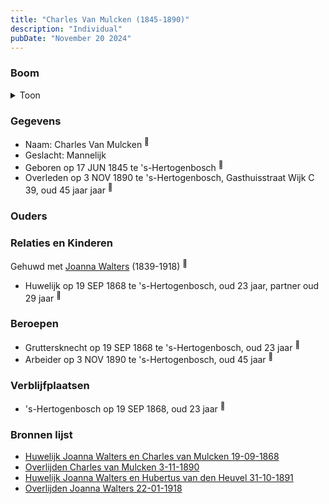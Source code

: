 ```yaml
---
title: "Charles Van Mulcken (1845-1890)"
description: "Individual"
pubDate: "November 20 2024"
---
```


### Boom
<details><summary>Toon</summary>

![test](https://www.plantuml.com/plantuml/svg/dPBVQy8m4CVVyrSSyy4deRN-feXJMZPXJjZc7YLjRcrfcaWk8aNwlozJSSB67lOMBlV9ztD7PcIviVjACYeBjUE6Lv3mjCoCtYknq58Ri8OhSbUeBCiBWP0M9fLuFcEripLKM2Lew5mYYmQrhNV8RbvD9IU28mE0kJO2pMjUfAL2eZ2iUA6cKmXOmrWRrgSeOkoCt2roRYGIRBY2fxrCIrHtm0aUFS_tUt35Mr4Gz-EvopX-52X50-4auKczJRIr4YTJy8UmV5k1F-hreKsT1pHMPwWIJMb-0r6vbtBBbTYcHXCbsbawEe3LyyR1O-ydt5njbvehnU6TIxS6kefw0u1MF8-2AFXBi0TnD7SPmVWVWjqkBE_TU6D_z9lXHJ2S7528GcLVUMDuYTOkRp0wcSQUvmL3QCaYossDKkg3istOPTMTpgM3NKRwBh0PAk7-qIS0)
</details>

### Gegevens
- Naam: Charles Van Mulcken <sup><a href="../s00151/" style="text-decoration:none" title="Huwelijk Joanna Walters en Charles van Mulcken 19-09-1868">:link:</a></sup>
- Geslacht: Mannelijk
- Geboren op 17 JUN 1845 te 's-Hertogenbosch <sup><a href="../s00151/" style="text-decoration:none" title="Huwelijk Joanna Walters en Charles van Mulcken 19-09-1868">:link:</a></sup>
- Overleden op 3 NOV 1890 te 's-Hertogenbosch, Gasthuisstraat Wijk C 39, oud 45 jaar jaar <sup><a href="../s00221/" style="text-decoration:none" title="Overlijden Charles van Mulcken 3-11-1890">:link:</a></sup>

### Ouders

### Relaties en Kinderen

Gehuwd met [Joanna Walters](../i00106/) (1839-1918) <sup><a href="../s00151/" style="text-decoration:none" title="Huwelijk Joanna Walters en Charles van Mulcken 19-09-1868">:link:</a></sup>
- Huwelijk op 19 SEP 1868 te 's-Hertogenbosch, oud 23 jaar, partner oud 29 jaar <sup><a href="../s00151/" style="text-decoration:none" title="Huwelijk Joanna Walters en Charles van Mulcken 19-09-1868">:link:</a></sup>

### Beroepen
- Gruttersknecht  op 19 SEP 1868 te 's-Hertogenbosch, oud 23 jaar <sup><a href="../s00151/" style="text-decoration:none" title="Huwelijk Joanna Walters en Charles van Mulcken 19-09-1868">:link:</a></sup>
- Arbeider op 3 NOV 1890 te 's-Hertogenbosch, oud 45 jaar <sup><a href="../s00221/" style="text-decoration:none" title="Overlijden Charles van Mulcken 3-11-1890">:link:</a></sup>

### Verblijfplaatsen
- 's-Hertogenbosch  op 19 SEP 1868, oud 23 jaar  <sup><a href="../s00151/" style="text-decoration:none" title="Huwelijk Joanna Walters en Charles van Mulcken 19-09-1868">:link:</a></sup>

### Bronnen lijst
- [Huwelijk Joanna Walters en Charles van Mulcken 19-09-1868](../s00151/)
- [Overlijden Charles van Mulcken 3-11-1890](../s00221/)
- [Huwelijk Joanna Walters en Hubertus van den Heuvel 31-10-1891](../s00158/)
- [Overlijden Joanna Walters 22-01-1918](../s00162/)